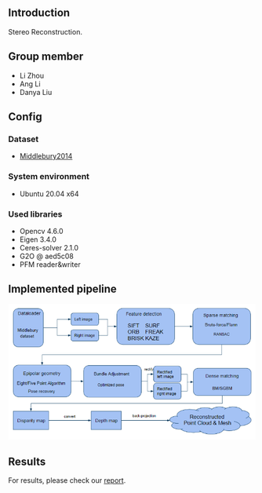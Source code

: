 ## Introduction
Stereo Reconstruction.

## Group member
+ Li Zhou
+ Ang Li
+ Danya Liu

## Config
### Dataset
+ [Middlebury2014](https://vision.middlebury.edu/stereo/data/scenes2014)

### System environment
+ Ubuntu 20.04 x64

### Used libraries
+ Opencv 4.6.0
+ Eigen 3.4.0
+ Ceres-solver 2.1.0
+ G2O @ aed5c08
+ PFM reader&writer

## Implemented pipeline
![Image text](https://github.com/programming-lizhou/3D-Stereo-Reconstruction/blob/main/gitfiles/pipeline.png)

## Results
For results, please check our [report](https://github.com/programming-lizhou/3D-Stereo-Reconstruction/blob/main/gitfiles/report.pdf).


